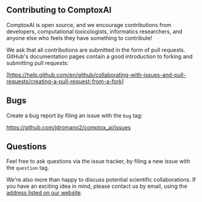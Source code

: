 ## Contributing to ComptoxAI

ComptoxAI is open source, and we encourage contributions from developers,
computational toxicologists, informatics researchers, and anyone else who feels
they have something to contribute!

We ask that all contributions are submitted in the form of pull requests.
GitHub's documentation pages contain a good introduction to forking and
submitting pull requests:

[https://help.github.com/en/github/collaborating-with-issues-and-pull-requests/creating-a-pull-request-from-a-fork]

## Bugs

Create a bug report by filing an issue with the ``bug`` tag:

https://github.com/jdromano2/comptox_ai/issues

## Questions

Feel free to ask questions via the issue tracker, by filing a new issue with
the ``question`` tag.

We're also more than happy to discuss potential scientific collaborations. If
you have an exciting idea in mind, please contact us by email, using the
[address listed on our website](http://comptox.ai/contact.html).